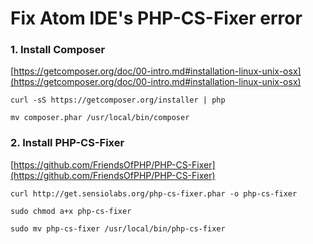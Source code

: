 # Fix Atom IDE's PHP-CS-Fixer error

### 1. Install Composer 
[https://getcomposer.org/doc/00-intro.md#installation-linux-unix-osx](https://getcomposer.org/doc/00-intro.md#installation-linux-unix-osx)

`curl -sS https://getcomposer.org/installer | php`

`mv composer.phar /usr/local/bin/composer`

### 2. Install PHP-CS-Fixer 
[https://github.com/FriendsOfPHP/PHP-CS-Fixer](https://github.com/FriendsOfPHP/PHP-CS-Fixer)

`curl http://get.sensiolabs.org/php-cs-fixer.phar -o php-cs-fixer`

`sudo chmod a+x php-cs-fixer`

`sudo mv php-cs-fixer /usr/local/bin/php-cs-fixer`
